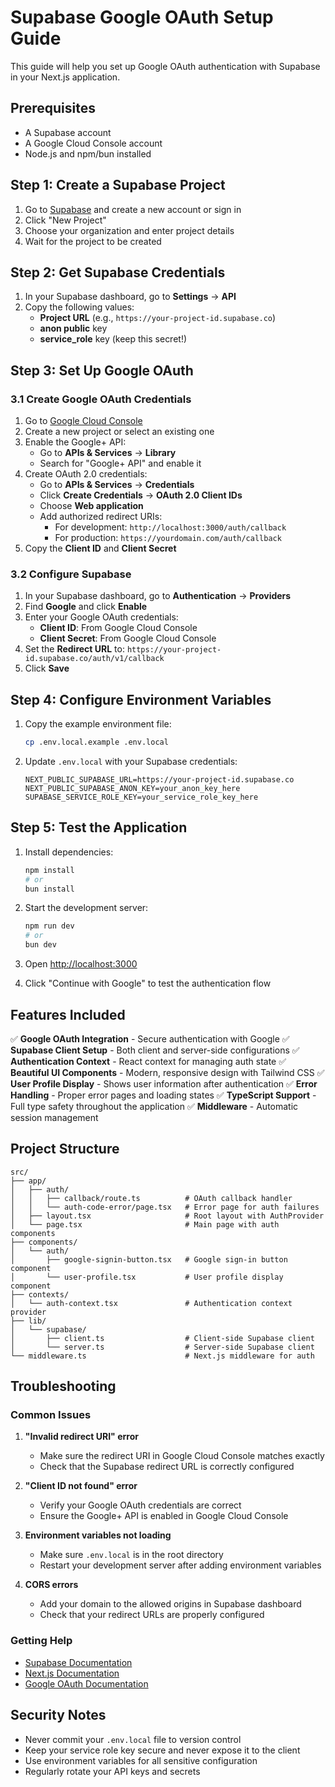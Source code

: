 # Supabase Google OAuth Setup Guide

This guide will help you set up Google OAuth authentication with Supabase in your Next.js application.

## Prerequisites

- A Supabase account
- A Google Cloud Console account
- Node.js and npm/bun installed

## Step 1: Create a Supabase Project

1. Go to [Supabase](https://supabase.com) and create a new account or sign in
2. Click "New Project"
3. Choose your organization and enter project details
4. Wait for the project to be created

## Step 2: Get Supabase Credentials

1. In your Supabase dashboard, go to **Settings** → **API**
2. Copy the following values:
   - **Project URL** (e.g., `https://your-project-id.supabase.co`)
   - **anon public** key
   - **service_role** key (keep this secret!)

## Step 3: Set Up Google OAuth

### 3.1 Create Google OAuth Credentials

1. Go to [Google Cloud Console](https://console.cloud.google.com/)
2. Create a new project or select an existing one
3. Enable the Google+ API:
   - Go to **APIs & Services** → **Library**
   - Search for "Google+ API" and enable it
4. Create OAuth 2.0 credentials:
   - Go to **APIs & Services** → **Credentials**
   - Click **Create Credentials** → **OAuth 2.0 Client IDs**
   - Choose **Web application**
   - Add authorized redirect URIs:
     - For development: `http://localhost:3000/auth/callback`
     - For production: `https://yourdomain.com/auth/callback`
5. Copy the **Client ID** and **Client Secret**

### 3.2 Configure Supabase

1. In your Supabase dashboard, go to **Authentication** → **Providers**
2. Find **Google** and click **Enable**
3. Enter your Google OAuth credentials:
   - **Client ID**: From Google Cloud Console
   - **Client Secret**: From Google Cloud Console
4. Set the **Redirect URL** to: `https://your-project-id.supabase.co/auth/v1/callback`
5. Click **Save**

## Step 4: Configure Environment Variables

1. Copy the example environment file:

   ```bash
   cp .env.local.example .env.local
   ```

2. Update `.env.local` with your Supabase credentials:
   ```env
   NEXT_PUBLIC_SUPABASE_URL=https://your-project-id.supabase.co
   NEXT_PUBLIC_SUPABASE_ANON_KEY=your_anon_key_here
   SUPABASE_SERVICE_ROLE_KEY=your_service_role_key_here
   ```

## Step 5: Test the Application

1. Install dependencies:

   ```bash
   npm install
   # or
   bun install
   ```

2. Start the development server:

   ```bash
   npm run dev
   # or
   bun dev
   ```

3. Open [http://localhost:3000](http://localhost:3000)
4. Click "Continue with Google" to test the authentication flow

## Features Included

✅ **Google OAuth Integration** - Secure authentication with Google
✅ **Supabase Client Setup** - Both client and server-side configurations
✅ **Authentication Context** - React context for managing auth state
✅ **Beautiful UI Components** - Modern, responsive design with Tailwind CSS
✅ **User Profile Display** - Shows user information after authentication
✅ **Error Handling** - Proper error pages and loading states
✅ **TypeScript Support** - Full type safety throughout the application
✅ **Middleware** - Automatic session management

## Project Structure

```
src/
├── app/
│   ├── auth/
│   │   ├── callback/route.ts          # OAuth callback handler
│   │   └── auth-code-error/page.tsx   # Error page for auth failures
│   ├── layout.tsx                     # Root layout with AuthProvider
│   └── page.tsx                       # Main page with auth components
├── components/
│   └── auth/
│       ├── google-signin-button.tsx   # Google sign-in button component
│       └── user-profile.tsx           # User profile display component
├── contexts/
│   └── auth-context.tsx               # Authentication context provider
├── lib/
│   └── supabase/
│       ├── client.ts                  # Client-side Supabase client
│       └── server.ts                  # Server-side Supabase client
└── middleware.ts                      # Next.js middleware for auth
```

## Troubleshooting

### Common Issues

1. **"Invalid redirect URI" error**

   - Make sure the redirect URI in Google Cloud Console matches exactly
   - Check that the Supabase redirect URL is correctly configured

2. **"Client ID not found" error**

   - Verify your Google OAuth credentials are correct
   - Ensure the Google+ API is enabled in Google Cloud Console

3. **Environment variables not loading**

   - Make sure `.env.local` is in the root directory
   - Restart your development server after adding environment variables

4. **CORS errors**
   - Add your domain to the allowed origins in Supabase dashboard
   - Check that your redirect URLs are properly configured

### Getting Help

- [Supabase Documentation](https://supabase.com/docs)
- [Next.js Documentation](https://nextjs.org/docs)
- [Google OAuth Documentation](https://developers.google.com/identity/protocols/oauth2)

## Security Notes

- Never commit your `.env.local` file to version control
- Keep your service role key secure and never expose it to the client
- Use environment variables for all sensitive configuration
- Regularly rotate your API keys and secrets
